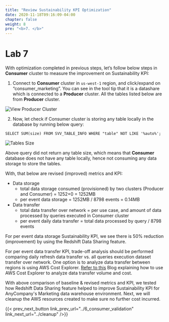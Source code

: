 ```yaml
---
title: "Review Sustainability KPI Optimization"
date: 2020-11-18T09:16:09-04:00
chapter: false
weight: 8
pre: "<b>7. </b>"
---
```


# Lab 7

With optimization completed in previous steps, let’s follow below steps in **Consumer** cluster to measure the improvement on Sustainability KPI:

1. Connect to **Consumer** cluster in `us-west-1` region, and click/expand on “consumer_marketing”. You can see in the tool tip that it is a datashare which is connected to a **Producer** cluster. All the tables listed below are from **Producer** cluster.

![View Producer Cluster](/Sustainability/300_optimize_data_pattern_using_redshift_data_sharing/lab-7/images/view_producer_cluster2.png?classes=lab_picture_small)

2. Now, let check if Consumer cluster is storing any table locally in the database by running below query:
```
SELECT SUM(size) FROM SVV_TABLE_INFO WHERE "table" NOT LIKE '%auto%';
```

![Tables Size](/Sustainability/300_optimize_data_pattern_using_redshift_data_sharing/lab-7/images/sum_tables.png?classes=lab_picture_small)

Above query did not return any table size, which means that **Consumer** database does not have any table locally, hence not consuming any data storage to store the tables.

With, that below are revised (improved) metrics and KPI:
* Data storage
    * total data storage consumed (provisioned) by two clusters (Producer and Consumer) = 1252+0 = 1252MB
    * per event data storage = 1252MB / 8798 events = 0.14MB
* Data transfer
    * total data transfer over network = per use case, and amount of data processed by queries executed in Consumer cluster
    * per event daily data transfer = total data processed by query / 8798 events

For per event data storage Sustainability KPI, we see there is 50% reduction (improvement) by using the Redshift Data Sharing feature.

For per event data transfer KPI, trade-off analysis should be performed comparing daily refresh data transfer vs. all queries execution dataset transfer over network. One option is to analyze data transfer between regions is using AWS Cost Explorer. [Refer to this](https://aws.amazon.com/blogs/mt/using-aws-cost-explorer-to-analyze-data-transfer-costs/) Blog explaining how to use AWS Cost Explorer to analyze data transfer volume and cost.

With above comparison of baseline & revised metrics and KPI, we tested how Redshift Data Sharing feature helped to improve Sustainability KPI for AnyCompany's Marketing data warehouse environment. Next, we will cleanup the AWS resources created to make sure no further cost incurred.

{{< prev_next_button link_prev_url="../6_consumer_validation" link_next_url="../cleanup" />}}

